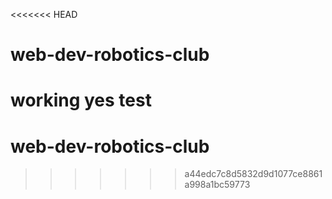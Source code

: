 <<<<<<< HEAD
# web-dev-robotics-club
working
yes
test
=======
# web-dev-robotics-club
>>>>>>> a44edc7c8d5832d9d1077ce8861a998a1bc59773
